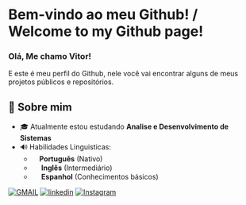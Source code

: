 # Bem-vindo ao meu Github! / Welcome to my Github page!

### Olá, Me chamo Vitor!
E este é meu perfil do Github, nele você vai encontrar alguns de meus projetos públicos e repositórios.<br>

## 📖 Sobre mim

- 🎓 Atualmente estou estudando **Analise e Desenvolvimento de Sistemas**
- 🔊 Habilidades Linguisticas:
  - <img src="https://cdn-icons-png.flaticon.com/256/3909/3909370.png" width="15"/>**Português** (Nativo)
  - <img src="https://cdn-icons-png.flaticon.com/512/323/323310.png" width="15"/> **Inglês** (Intermediário)
  - <img src="https://flagdownload.com/wp-content/uploads/Flag_of_Spain_Flat_Round-1024x1024.png" width="15"/> **Espanhol** (Conhecimentos básicos)


[![GMAIL](https://img.shields.io/badge/Gmail-D14836?style=for-the-badge&logo=gmail&logoColor=white)](vitor.schuenck@gmail.com)
[![linkedin](https://img.shields.io/badge/LinkedIn-0077B5?style=for-the-badge&logo=linkedin&logoColor=white)](https://www.linkedin.com/in/pedro-vitorschuenckads?utm_source=share&utm_campaign=share_via&utm_content=profile&utm_medium=ios_app)
[![Instagram](https://img.shields.io/badge/Instagram-E4405F?style=for-the-badge&logo=instagram&logoColor=white)](https://www.instagram.com/vitorschuenck?igsh=cTcwODU4ZW9vZGlz&utm_source=qr)
